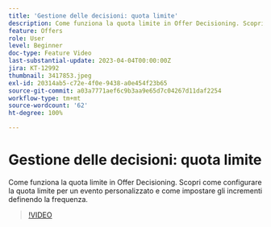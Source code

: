 ```yaml
---
title: 'Gestione delle decisioni: quota limite'
description: Come funziona la quota limite in Offer Decisioning. Scopri come configurare la quota limite per un evento personalizzato e come impostare gli incrementi definendo la frequenza.
feature: Offers
role: User
level: Beginner
doc-type: Feature Video
last-substantial-update: 2023-04-04T00:00:00Z
jira: KT-12992
thumbnail: 3417853.jpeg
exl-id: 20314ab5-c72e-4f0e-9438-a0e454f23b65
source-git-commit: a03a7771aef6c9b3aa9e65d7c04267d11daf2254
workflow-type: tm+mt
source-wordcount: '62'
ht-degree: 100%

---
```


# Gestione delle decisioni: quota limite

Come funziona la quota limite in Offer Decisioning. Scopri come configurare la quota limite per un evento personalizzato e come impostare gli incrementi definendo la frequenza.

>[!VIDEO](https://video.tv.adobe.com/v/3417853/?quality=12&learn=on)
